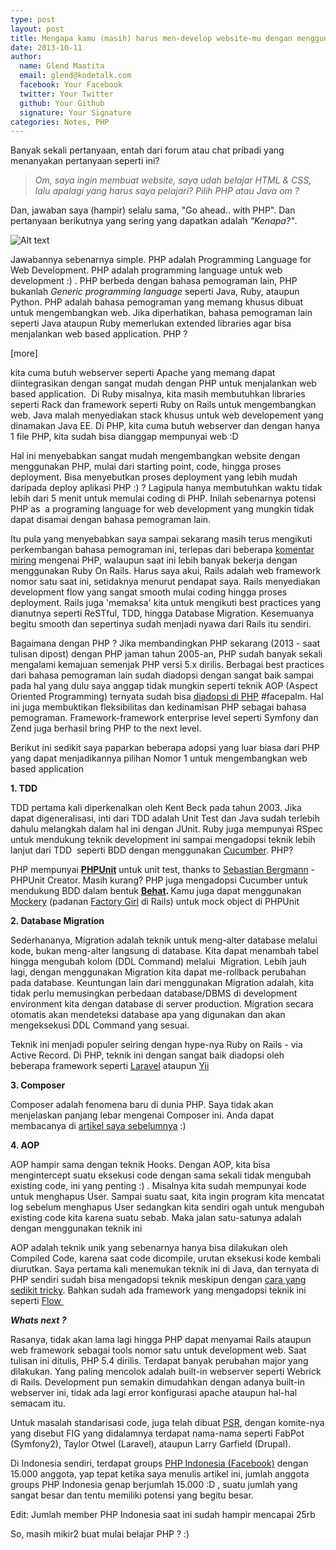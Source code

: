 ```yaml
---
type: post
layout: post
title: Mengapa kamu (masih) harus men-develop website-mu dengan menggunakan PHP
date: 2013-10-11
author:
  name: Glend Maatita
  email: glend@kodetalk.com
  facebook: Your Facebook
  twitter: Your Twitter
  github: Your Github
  signature: Your Signature
categories: Notes, PHP
---
```


Banyak sekali pertanyaan, entah dari forum atau chat pribadi yang menanyakan pertanyaan seperti ini?
<blockquote><em>Om, saya ingin membuat website, saya udah belajar HTML &amp; CSS, lalu apalagi yang harus saya pelajari? Pilih PHP atau Java om ?</em></blockquote>
Dan, jawaban saya (hampir) selalu sama, "Go ahead.. with PHP". Dan pertanyaan berikutnya yang sering yang dapatkan adalah <em>"Kenapa?"</em>.

![Alt text](/images/php.png)

Jawabannya sebenarnya simple. PHP adalah Programming Language for Web Development. PHP adalah programming language untuk web development :) . PHP berbeda dengan bahasa pemograman lain, PHP bukanlah <em>Generic programming language</em> seperti Java, Ruby, ataupun Python. PHP adalah bahasa pemograman yang memang khusus dibuat untuk mengembangkan web. Jika diperhatikan, bahasa pemograman lain seperti Java ataupun Ruby memerlukan extended libraries agar bisa menjalankan web based application. PHP ? 

[more]

kita cuma butuh webserver seperti Apache yang memang dapat diintegrasikan dengan sangat mudah dengan PHP untuk menjalankan web based application.  Di Ruby misalnya, kita masih membutuhkan libraries seperti Rack dan framework seperti Ruby on Rails untuk mengembangkan web. Java malah menyediakan stack khusus untuk web developement yang dinamakan Java EE. Di PHP, kita cuma butuh webserver dan dengan hanya 1 file PHP, kita sudah bisa dianggap mempunyai web :D

<a id="more"></a><a id="more-453"></a>

Hal ini menyebabkan sangat mudah mengembangkan website dengan menggunakan PHP, mulai dari starting point, code, hingga proses deployment. Bisa menyebutkan proses deployment yang lebih mudah daripada deploy aplikasi PHP :) ? Lagipula hanya membutuhkan waktu tidak lebih dari 5 menit untuk memulai coding di PHP. Inilah sebenarnya potensi PHP as  a programing language for web development yang mungkin tidak dapat disamai dengan bahasa pemograman lain.

Itu pula yang menyebabkan saya sampai sekarang masih terus mengikuti perkembangan bahasa pemograman ini, terlepas dari beberapa <a href="http://me.veekun.com/blog/2012/04/09/php-a-fractal-of-bad-design/">komentar miring</a> mengenai PHP, walaupun saat ini lebih banyak bekerja dengan menggunakan Ruby On Rails. Harus saya akui, Rails adalah web framework nomor satu saat ini, setidaknya menurut pendapat saya. Rails menyediakan development flow yang sangat smooth mulai coding hingga proses deployment. Rails juga 'memaksa' kita untuk mengikuti best practices yang dianutnya seperti ReSTful, TDD, hingga Database Migration. Kesemuanya begitu smooth dan sepertinya sudah menjadi nyawa dari Rails itu sendiri.

Bagaimana dengan PHP ? Jika membandingkan PHP sekarang (2013 - saat tulisan dipost) dengan PHP jaman tahun 2005-an, PHP sudah banyak sekali mengalami kemajuan semenjak PHP versi 5.x dirilis. Berbagai best practices dari bahasa pemograman lain sudah diadopsi dengan sangat baik sampai pada hal yang dulu saya anggap tidak mungkin seperti teknik AOP (Aspect Oriented Programming) ternyata sudah bisa <a href="https://github.com/AOP-PHP/AOP">diadopsi di PHP</a> #facepalm. Hal ini juga membuktikan fleksibilitas dan kedinamisan PHP sebagai bahasa pemograman. Framework-framework enterprise level seperti Symfony dan Zend juga berhasil bring PHP to the next level.

Berikut ini sedikit saya paparkan beberapa adopsi yang luar biasa dari PHP yang dapat menjadikannya pilihan Nomor 1 untuk mengembangkan web based application

<strong>1. TDD</strong>

TDD pertama kali diperkenalkan oleh Kent Beck pada tahun 2003. Jika dapat digeneralisasi, inti dari TDD adalah Unit Test dan Java sudah terlebih dahulu melangkah dalam hal ini dengan JUnit. Ruby juga mempunyai RSpec untuk mendukung teknik development ini sampai mengadopsi teknik lebih lanjut dari TDD  seperti BDD dengan menggunakan <a href="http://cukes.info/">Cucumber</a>. PHP?

PHP mempunyai <strong><a href="http://phpunit.de/manual/3.7/en/">PHPUnit</a></strong> untuk unit test, thanks to <a href="http://sebastian-bergmann.de/">Sebastian Bergmann</a> - PHPUnit Creator. Masih kurang? PHP juga mengadopsi Cucumber untuk mendukung BDD dalam bentuk <strong><a href="http://behat.org/">Behat</a>. </strong>Kamu juga dapat menggunakan <a href="https://github.com/padraic/mockery">Mockery</a> (padanan <a href="https://github.com/thoughtbot/factory_girl">Factory Girl</a> di Rails) untuk mock object di PHPUnit

<strong>2. Database Migration</strong>

Sederhananya, Migration adalah teknik untuk meng-alter database melalui kode, bukan meng-alter langsung di database. Kita dapat menambah tabel hingga mengubah kolom (DDL Command) melalui  Migration. Lebih jauh lagi, dengan menggunakan Migration kita dapat me-rollback perubahan pada database. Keuntungan lain dari menggunakan Migration adalah, kita tidak perlu memusingkan perbedaan database/DBMS di development environment kita dengan database di server production. Migration secara otomatis akan mendeteksi database apa yang digunakan dan akan mengeksekusi DDL Command yang sesuai.

Teknik ini menjadi populer seiring dengan hype-nya Ruby on Rails - via Active Record. Di PHP, teknik ini dengan sangat baik diadopsi oleh beberapa framework seperti <a href="http://laravel.com/docs/database/migrations">Laravel</a> ataupun <a href="http://www.yiiframework.com/doc/guide/1.1/en/database.migration">Yii</a>

<strong>3. Composer</strong>

Composer adalah fenomena baru di dunia PHP. Saya tidak akan menjelaskan panjang lebar mengenai Composer ini. Anda dapat membacanya di <a href="http://kodetalk.com/2013/10/10/tentang-composer-dan-pemilihan-framework-php.html">artikel saya sebelumnya</a> :)

<strong>4. AOP</strong>

AOP hampir sama dengan teknik Hooks. Dengan AOP, kita bisa mengintercept suatu eksekusi code dengan sama sekali tidak mengubah existing code, ini yang penting :) . Misalnya kita sudah mempunyai kode untuk menghapus User. Sampai suatu saat, kita ingin program kita mencatat log sebelum menghapus User sedangkan kita sendiri ogah untuk mengubah existing code kita karena suatu sebab. Maka jalan satu-satunya adalah dengan menggunakan teknik ini

AOP adalah teknik unik yang sebenarnya hanya bisa dilakukan oleh Compiled Code, karena saat code dicompile, urutan eksekusi kode kembali diurutkan. Saya pertama kali menemukan teknik ini di Java, dan ternyata di PHP sendiri sudah bisa mengadopsi teknik meskipun dengan <a href="https://github.com/AOP-PHP/AOP">cara yang sedikit tricky</a>. Bahkan sudah ada framework yang mengadopsi teknik ini seperti <a href="http://docs.typo3.org/flow/TYPO3FlowDocumentation/TheDefinitiveGuide/PartIII/AspectOrientedProgramming.html">Flow </a>

<em><strong>Whats next ?</strong></em>

Rasanya, tidak akan lama lagi hingga PHP dapat menyamai Rails ataupun web framework sebagai tools nomor satu untuk development web. Saat tulisan ini ditulis, PHP 5.4 dirilis. Terdapat banyak perubahan major yang dilakukan. Yang paling mencolok adalah built-in webserver seperti Webrick di Rails. Development pun semakin dimudahkan dengan adanya built-in webserver ini, tidak ada lagi error konfigurasi apache ataupun hal-hal semacam itu.

Untuk masalah standarisasi code, juga telah dibuat <a href="https://github.com/php-fig/fig-standards">PSR</a>, dengan komite-nya yang disebut FIG yang didalamnya terdapat nama-nama seperti FabPot (Symfony2), Taylor Otwel (Laravel), ataupun Larry Garfield (Drupal).

Di Indonesia sendiri, terdapat groups <a href="http://www.facebook.com/groups/35688476100/">PHP Indonesia (Facebook)</a> dengan 15.000 anggota, yap tepat ketika saya menulis artikel ini, jumlah anggota groups PHP Indonesia genap berjumlah 15.000 :D , suatu jumlah yang sangat besar dan tentu memiliki potensi yang begitu besar.

Edit: Jumlah member PHP Indonesia saat ini sudah hampir mencapai 25rb

So, masih mikir2 buat mulai belajar PHP ? :)
